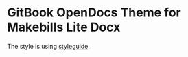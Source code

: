 # GitBook OpenDocs Theme for Makebills Lite Docx

The style is using [styleguide](http://styleguide.gitbook.com).
